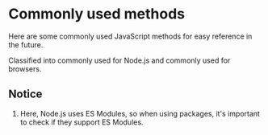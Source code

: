 # Commonly used methods

Here are some commonly used JavaScript methods for easy reference in the future.

Classified into commonly used for Node.js and commonly used for browsers.

## Notice

1. Here, Node.js uses ES Modules, so when using packages, it's important to check if they support ES Modules.

